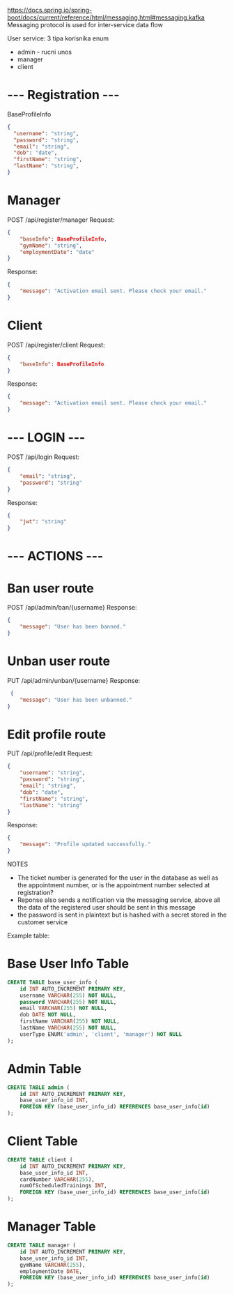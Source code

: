https://docs.spring.io/spring-boot/docs/current/reference/html/messaging.html#messaging.kafka 
Messaging protocol is used for inter-service data flow

User service:
3 tipa korisnika 
enum
- admin - rucni unos
- manager
- client

# --- Registration ---
BaseProfileInfo
```json
{
  "username": "string",
  "password": "string",
  "email": "string",
  "dob": "date",
  "firstName": "string",
  "lastName": "string",  
}

```


# Manager
POST /api/register/manager
Request: 
```json
{
    "baseInfo": BaseProfileInfo,
    "gymName": "string",
    "employmentDate": "date"
}
```
Response: 
```json
{
    "message": "Activation email sent. Please check your email."
}
```



# Client
POST /api/register/client
Request: 
```json
{
    "baseInfo": BaseProfileInfo
}
```
Response: 
```json
{
    "message": "Activation email sent. Please check your email."
}
```

# --- LOGIN ---
POST /api/login
Request:
```json
{
    "email": "string",
    "password": "string"
}
```
Response: 
```json
{
    "jwt": "string"
}

```
# --- ACTIONS ---
# Ban user route
POST /api/admin/ban/{username}
Response: 
```json
{
    "message": "User has been banned."
}
```

# Unban user route
PUT /api/admin/unban/{username}
Response:
```json
 {
    "message": "User has been unbanned."
}
```

# Edit profile route
PUT /api/profile/edit
Request: 
```json
{
    "username": "string",
    "password": "string",
    "email": "string",
    "dob": "date",
    "firstName": "string",
    "lastName": "string"
}
```
Response: 
```json
{
    "message": "Profile updated successfully."
}
```



NOTES
- The ticket number is generated for the user in the database as well as the appointment number, or is the appointment number selected at registration?
- Reponse also sends a notification via the messaging service, above all the data of the registered user should be sent in this message
- the password is sent in plaintext but is hashed with a secret stored in the customer service

Example table:

# Base User Info Table
```sql
CREATE TABLE base_user_info (
    id INT AUTO_INCREMENT PRIMARY KEY,
    username VARCHAR(255) NOT NULL,
    password VARCHAR(255) NOT NULL,
    email VARCHAR(255) NOT NULL,
    dob DATE NOT NULL,
    firstName VARCHAR(255) NOT NULL,
    lastName VARCHAR(255) NOT NULL,
    userType ENUM('admin', 'client', 'manager') NOT NULL
);

```
# Admin Table
```sql
CREATE TABLE admin (
    id INT AUTO_INCREMENT PRIMARY KEY,
    base_user_info_id INT,
    FOREIGN KEY (base_user_info_id) REFERENCES base_user_info(id)
);
```

# Client Table
```sql
CREATE TABLE client (
    id INT AUTO_INCREMENT PRIMARY KEY,
    base_user_info_id INT,
    cardNumber VARCHAR(255),
    numOfScheduledTrainings INT,
    FOREIGN KEY (base_user_info_id) REFERENCES base_user_info(id)
);
```

# Manager Table
```sql
CREATE TABLE manager (
    id INT AUTO_INCREMENT PRIMARY KEY,
    base_user_info_id INT,
    gymName VARCHAR(255),
    employmentDate DATE,
    FOREIGN KEY (base_user_info_id) REFERENCES base_user_info(id)
);

```